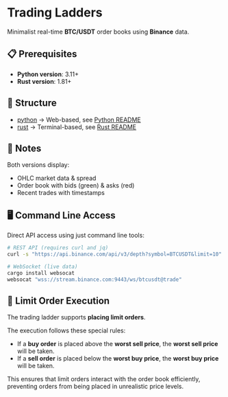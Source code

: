 # Trading Ladders  

Minimalist real-time **BTC/USDT** order books using **Binance** data.  

## 📋 Prerequisites
- **Python version**: 3.11+
- **Rust version**: 1.81+

## 📂 Structure  

- [python](/python) → Web-based, see [Python README](/python/README.md)
- [rust](/rust) → Terminal-based, see [Rust README](/rust/README.md)

## 📌 Notes  

Both versions display:  
- OHLC market data & spread  
- Order book with bids (green) & asks (red)  
- Recent trades with timestamps  

## 🖥️ Command Line Access

Direct API access using just command line tools:

```bash
# REST API (requires curl and jq)
curl -s "https://api.binance.com/api/v3/depth?symbol=BTCUSDT&limit=10" | jq

# WebSocket (live data)
cargo install websocat
websocat "wss://stream.binance.com:9443/ws/btcusdt@trade"
```

## 🎯 Limit Order Execution

The trading ladder supports **placing limit orders**.

The execution follows these special rules:

- If a **buy order** is placed above the **worst sell price**, the **worst sell price** will be taken.
- If a **sell order** is placed below the **worst buy price**, the **worst buy price** will be taken.

This ensures that limit orders interact with the order book efficiently, preventing orders from being placed in unrealistic price levels.

